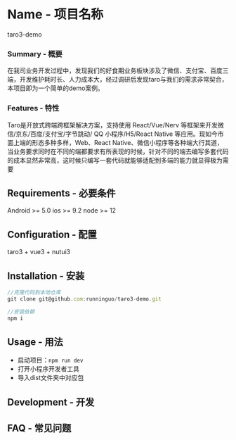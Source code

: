 
# Name - 项目名称
taro3-demo
### Summary - 概要
在我司业务开发过程中，发现我们的好食期业务板块涉及了微信、支付宝、百度三端，开发维护耗时长、人力成本大，经过调研后发现taro与我们的需求非常契合，本项目即为一个简单的demo案例。
### Features - 特性
Taro是开放式跨端跨框架解决方案，支持使用 React/Vue/Nerv 等框架来开发微信/京东/百度/支付宝/字节跳动/ QQ 小程序/H5/React Native 等应用。现如今市面上端的形态多种多样，Web、React Native、微信小程序等各种端大行其道，当业务要求同时在不同的端都要求有所表现的时候，针对不同的端去编写多套代码的成本显然非常高，这时候只编写一套代码就能够适配到多端的能力就显得极为需要
## Requirements - 必要条件
Android >= 5.0
ios >= 9.2
node >= 12

## Configuration - 配置
taro3 + vue3 + nutui3
## Installation - 安装
```javascript
//克隆代码到本地仓库
git clone git@github.com:runninguo/taro3-demo.git

//安装依赖
npm i

```


## Usage - 用法

- 启动项目：`npm run dev`
- 打开小程序开发者工具
- 导入dist文件夹中对应包

## Development - 开发

## FAQ - 常见问题